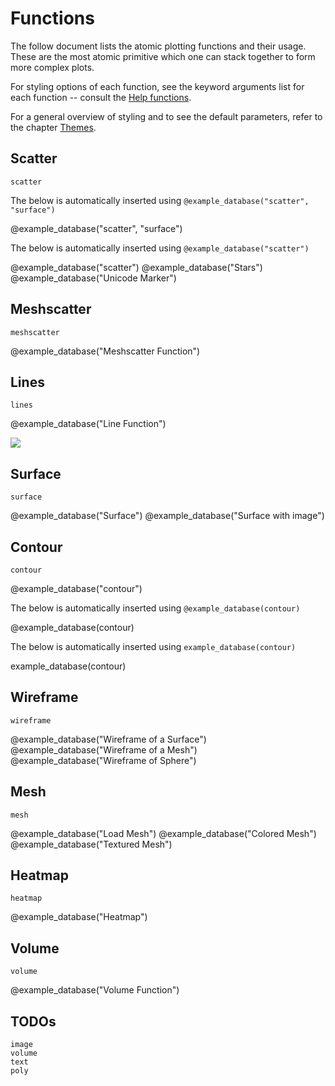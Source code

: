 # Functions

The follow document lists the atomic plotting functions and their usage.
These are the most atomic primitive which one can stack together to form more complex plots.

For styling options of each function, see the keyword arguments list for each function -- consult the [Help functions](@ref).

For a general overview of styling and to see the default parameters, refer to the chapter [Themes](@ref).


## Scatter

```@docs
scatter
```

The below is automatically inserted using `@example_database("scatter", "surface")`

@example_database("scatter", "surface")

The below is automatically inserted using `@example_database("scatter")`

@example_database("scatter")
@example_database("Stars")
@example_database("Unicode Marker")


## Meshscatter

```@docs
meshscatter
```

@example_database("Meshscatter Function")


## Lines

```@docs
lines
```

@example_database("Line Function")

![](lines.png)


## Surface

```@docs
surface
```

@example_database("Surface")
@example_database("Surface with image")

## Contour

```@docs
contour
```

@example_database("contour")

The below is automatically inserted using `@example_database(contour)`

@example_database(contour)

The below is automatically inserted using `example_database(contour)`

example_database(contour)

## Wireframe

```@docs
wireframe
```

@example_database("Wireframe of a Surface")
@example_database("Wireframe of a Mesh")
@example_database("Wireframe of Sphere")

## Mesh

```@docs
mesh
```

@example_database("Load Mesh")
@example_database("Colored Mesh")
@example_database("Textured Mesh")


## Heatmap

```@docs
heatmap
```

@example_database("Heatmap")


## Volume

```@docs
volume

```

@example_database("Volume Function")


## TODOs

```
image
volume
text
poly
```
